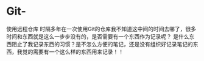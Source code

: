 # Git-
使用远程仓库
时隔多年在一次使用Git的仓库我不知道这中间的时间去哪了，很多时间和东西就是这么一步步没有的，是否需要有一个东西作为记录呢？
是什么东西阻止了我记录东西的习惯？是不怎么方便的笔记，还是没有组织好记录笔记的东西，我觉的需要有一个这么样的东西用来记录！！
